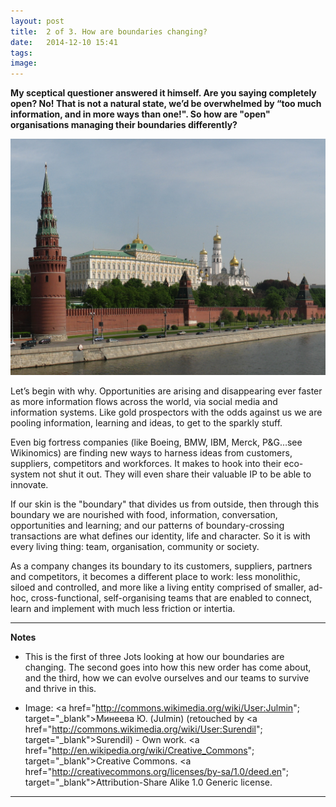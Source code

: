 ```yaml
---
layout: post
title:  2 of 3. How are boundaries changing?
date:   2014-12-10 15:41
tags: 
image:
---
```


**My sceptical questioner answered it himself. Are you saying completely open? No! That is not a natural state, we’d be overwhelmed by “too much information, and in more ways than one!". So how are "open" organisations managing their boundaries differently?**

![](/libb/images/kremlin.jpg)

Let’s begin with why. Opportunities are arising and disappearing ever faster as more information flows across the world, via social media and information systems. Like gold prospectors with the odds against us we are pooling information, learning and ideas, to get to the sparkly stuff. 

Even big fortress companies (like Boeing, BMW, IBM, Merck, P&G…see Wikinomics) are finding new ways to harness ideas from customers, suppliers, competitors and workforces.  It makes to hook into their eco-system not shut it out. They will even share their valuable IP to be able to innovate. 

If our skin is the "boundary" that divides us from outside, then through this boundary we are nourished with food, information, conversation, opportunities and learning; and our patterns of boundary-crossing transactions are what defines our identity, life and character. So it is with every living thing: team, organisation, community or society. 

As a company changes its boundary to its customers, suppliers, partners and competitors, it becomes a different place to work: less monolithic, siloed and controlled, and more like a living entity comprised of smaller, ad-hoc, cross-functional, self-organising teams that are enabled to connect, learn and implement with much less friction or intertia.

__________________
<b>Notes</b>

* This is the first of three Jots looking at how our boundaries are changing. The second goes into how this new order has come about, and the third, how we can evolve ourselves and our teams to survive and thrive in this.

* Image: <a href="http://commons.wikimedia.org/wiki/User:Julmin"; target="_blank">Минеева Ю. (Julmin)</a> (retouched by <a href="http://commons.wikimedia.org/wiki/User:Surendil"; target="_blank">Surendil</a>) - Own work. <a href="http://en.wikipedia.org/wiki/Creative_Commons"; target="_blank">Creative Commons</a>. <a href="http://creativecommons.org/licenses/by-sa/1.0/deed.en"; target="_blank">Attribution-Share Alike 1.0 Generic license</a>.


__________________







